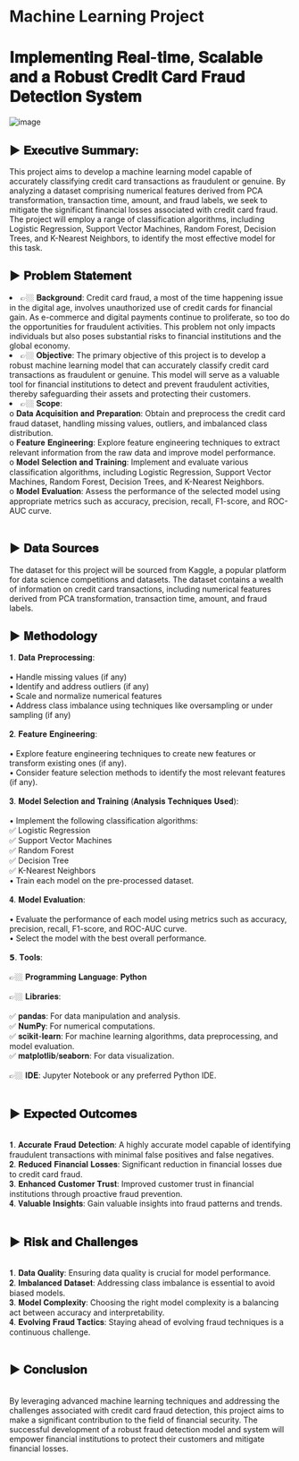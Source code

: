 # Machine Learning Project

# 𝐈𝐦𝐩𝐥𝐞𝐦𝐞𝐧𝐭𝐢𝐧𝐠 𝐑𝐞𝐚𝐥-𝐭𝐢𝐦𝐞, 𝐒𝐜𝐚𝐥𝐚𝐛𝐥𝐞 𝐚𝐧𝐝 𝐚 𝐑𝐨𝐛𝐮𝐬𝐭 𝐂𝐫𝐞𝐝𝐢𝐭 𝐂𝐚𝐫𝐝 𝐅𝐫𝐚𝐮𝐝 𝐃𝐞𝐭𝐞𝐜𝐭𝐢𝐨𝐧 𝐒𝐲𝐬𝐭𝐞𝐦


![image](https://github.com/user-attachments/assets/b9aedeaa-46ed-46be-879d-1938375f57ec)


<h2>▶️	𝐄𝐱𝐞𝐜𝐮𝐭𝐢𝐯𝐞 𝐒𝐮𝐦𝐦𝐚𝐫𝐲:</h2> This project aims to develop a machine learning model capable of accurately classifying credit card transactions as fraudulent or genuine. By analyzing a dataset comprising numerical features derived from PCA transformation, transaction time, amount, and fraud labels, we seek to mitigate the significant financial losses associated with credit card fraud. The project will employ a range of classification algorithms, including Logistic Regression, Support Vector Machines, Random Forest, Decision Trees, and K-Nearest Neighbors, to identify the most effective model for this task.



<h2>▶️	𝐏𝐫𝐨𝐛𝐥𝐞𝐦 𝐒𝐭𝐚𝐭𝐞𝐦𝐞𝐧𝐭</h2>
<li>👉🏼	𝐁𝐚𝐜𝐤𝐠𝐫𝐨𝐮𝐧𝐝:</h2> Credit card fraud, a most of the time happening issue in the digital age, involves unauthorized use of credit cards for financial gain. As e-commerce and digital payments continue to proliferate, so too do the opportunities for fraudulent activities. This problem not only impacts individuals but also poses substantial risks to financial institutions and the global economy.   
<li>👉🏼	𝐎𝐛𝐣𝐞𝐜𝐭𝐢𝐯𝐞:</h2> The primary objective of this project is to develop a robust machine learning model that can accurately classify credit card transactions as fraudulent or genuine. This model will serve as a valuable tool for financial institutions to detect and prevent fraudulent activities, thereby safeguarding their assets and protecting their customers.
<li>👉🏼	𝐒𝐜𝐨𝐩𝐞:</h2><br>
o	𝐃𝐚𝐭𝐚 𝐀𝐜𝐪𝐮𝐢𝐬𝐢𝐭𝐢𝐨𝐧 𝐚𝐧𝐝 𝐏𝐫𝐞𝐩𝐚𝐫𝐚𝐭𝐢𝐨𝐧: Obtain and preprocess the credit card fraud dataset, handling missing values, outliers, and imbalanced class distribution.<br>
o	𝐅𝐞𝐚𝐭𝐮𝐫𝐞 𝐄𝐧𝐠𝐢𝐧𝐞𝐞𝐫𝐢𝐧𝐠: Explore feature engineering techniques to extract relevant information from the raw data and improve model performance.<br>
o	𝐌𝐨𝐝𝐞𝐥 𝐒𝐞𝐥𝐞𝐜𝐭𝐢𝐨𝐧 𝐚𝐧𝐝 𝐓𝐫𝐚𝐢𝐧𝐢𝐧𝐠: Implement and evaluate various classification algorithms, including Logistic Regression, Support Vector Machines, Random Forest, Decision Trees, and K-Nearest Neighbors.<br>
o	𝐌𝐨𝐝𝐞𝐥 𝐄𝐯𝐚𝐥𝐮𝐚𝐭𝐢𝐨𝐧: Assess the performance of the selected model using appropriate metrics such as accuracy, precision, recall, F1-score, and ROC-AUC curve.<br><br>


<h2>▶️	𝐃𝐚𝐭𝐚 𝐒𝐨𝐮𝐫𝐜𝐞𝐬</h2>
The dataset for this project will be sourced from Kaggle, a popular platform for data science competitions and datasets. The dataset contains a wealth of information on credit card transactions, including numerical features derived from PCA transformation, transaction time, amount, and fraud labels.


<h2>▶️	𝐌𝐞𝐭𝐡𝐨𝐝𝐨𝐥𝐨𝐠𝐲</h2>
𝟏.	𝐃𝐚𝐭𝐚 𝐏𝐫𝐞𝐩𝐫𝐨𝐜𝐞𝐬𝐬𝐢𝐧𝐠:<br><br>
•	Handle missing values (if any)<br>
•	Identify and address outliers (if any)<br>
•	Scale and normalize numerical features<br>
•	Address class imbalance using techniques like oversampling or under sampling (if any)<br><br>
𝟐.	𝐅𝐞𝐚𝐭𝐮𝐫𝐞 𝐄𝐧𝐠𝐢𝐧𝐞𝐞𝐫𝐢𝐧𝐠:<br><br>
•	Explore feature engineering techniques to create new features or transform existing ones (if any).<br>
•	Consider feature selection methods to identify the most relevant features (if any).<br><br>
𝟑.	𝐌𝐨𝐝𝐞𝐥 𝐒𝐞𝐥𝐞𝐜𝐭𝐢𝐨𝐧 𝐚𝐧𝐝 𝐓𝐫𝐚𝐢𝐧𝐢𝐧𝐠 (𝐀𝐧𝐚𝐥𝐲𝐬𝐢𝐬 𝐓𝐞𝐜𝐡𝐧𝐢𝐪𝐮𝐞𝐬 𝐔𝐬𝐞𝐝):<br><br>
•	Implement the following classification algorithms: <br>
✅	Logistic Regression<br>
✅	Support Vector Machines<br>
✅	Random Forest<br>
✅	Decision Tree<br>
✅	K-Nearest Neighbors<br>
•	Train each model on the pre-processed dataset.<br><br>
𝟒.	𝐌𝐨𝐝𝐞𝐥 𝐄𝐯𝐚𝐥𝐮𝐚𝐭𝐢𝐨𝐧:<br><br>
•	Evaluate the performance of each model using metrics such as accuracy, precision, recall, F1-score, and ROC-AUC curve.<br>
•	Select the model with the best overall performance.<br><br>
𝟱.	𝐓𝐨𝐨𝐥𝐬:<br><br>
👉🏼	𝐏𝐫𝐨𝐠𝐫𝐚𝐦𝐦𝐢𝐧𝐠 𝐋𝐚𝐧𝐠𝐮𝐚𝐠𝐞: 𝐏𝐲𝐭𝐡𝐨𝐧<br><br>
👉🏼	𝐋𝐢𝐛𝐫𝐚𝐫𝐢𝐞𝐬:<br><br>
✅	𝐩𝐚𝐧𝐝𝐚𝐬: For data manipulation and analysis.<br>
✅	𝐍𝐮𝐦𝐏𝐲: For numerical computations.<br>
✅	𝐬𝐜𝐢𝐤𝐢𝐭-𝐥𝐞𝐚𝐫𝐧: For machine learning algorithms, data preprocessing, and model evaluation.<br>
✅	𝐦𝐚𝐭𝐩𝐥𝐨𝐭𝐥𝐢𝐛/𝐬𝐞𝐚𝐛𝐨𝐫𝐧: For data visualization.<br><br>
👉🏼	𝐈𝐃𝐄: Jupyter Notebook or any preferred Python IDE.<br><br>


<h2>▶️	𝐄𝐱𝐩𝐞𝐜𝐭𝐞𝐝 𝐎𝐮𝐭𝐜𝐨𝐦𝐞𝐬</h2><br>
𝟏.	𝐀𝐜𝐜𝐮𝐫𝐚𝐭𝐞 𝐅𝐫𝐚𝐮𝐝 𝐃𝐞𝐭𝐞𝐜𝐭𝐢𝐨𝐧: A highly accurate model capable of identifying fraudulent transactions with minimal false positives and false negatives.<br>
𝟐.	𝐑𝐞𝐝𝐮𝐜𝐞𝐝 𝐅𝐢𝐧𝐚𝐧𝐜𝐢𝐚𝐥 𝐋𝐨𝐬𝐬𝐞𝐬: Significant reduction in financial losses due to credit card fraud.<br>
𝟑.	𝐄𝐧𝐡𝐚𝐧𝐜𝐞𝐝 𝐂𝐮𝐬𝐭𝐨𝐦𝐞𝐫 𝐓𝐫𝐮𝐬𝐭: Improved customer trust in financial institutions through proactive fraud prevention.<br>
𝟒.	𝐕𝐚𝐥𝐮𝐚𝐛𝐥𝐞 𝐈𝐧𝐬𝐢𝐠𝐡𝐭𝐬: Gain valuable insights into fraud patterns and trends.<br><br>


<h2>▶️	𝐑𝐢𝐬𝐤 𝐚𝐧𝐝 𝐂𝐡𝐚𝐥𝐥𝐞𝐧𝐠𝐞𝐬</h2><br>
𝟏.	𝐃𝐚𝐭𝐚 𝐐𝐮𝐚𝐥𝐢𝐭𝐲: Ensuring data quality is crucial for model performance.<br>
𝟐.	𝐈𝐦𝐛𝐚𝐥𝐚𝐧𝐜𝐞𝐝 𝐃𝐚𝐭𝐚𝐬𝐞𝐭: Addressing class imbalance is essential to avoid biased models.<br> 
𝟑.	𝐌𝐨𝐝𝐞𝐥 𝐂𝐨𝐦𝐩𝐥𝐞𝐱𝐢𝐭𝐲: Choosing the right model complexity is a balancing act between accuracy and interpretability.<br>
𝟒.	𝐄𝐯𝐨𝐥𝐯𝐢𝐧𝐠 𝐅𝐫𝐚𝐮𝐝 𝐓𝐚𝐜𝐭𝐢𝐜𝐬: Staying ahead of evolving fraud techniques is a continuous challenge.<br><br>


<h2>▶️	𝐂𝐨𝐧𝐜𝐥𝐮𝐬𝐢𝐨𝐧</h2><br>
By leveraging advanced machine learning techniques and addressing the challenges associated with credit card fraud detection, this project aims to make a significant contribution to the field of financial security. The successful development of a robust fraud detection model and system will empower financial institutions to protect their customers and mitigate financial losses.
























